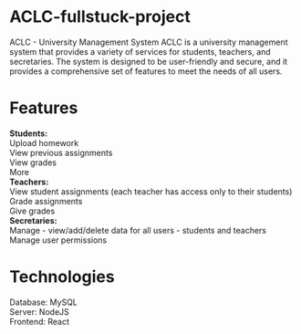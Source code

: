 # ACLC-fullstuck-project


ACLC - University Management System
ACLC is a university management system that provides a variety of services for students, teachers, and secretaries. The system is designed to be user-friendly and secure, and it provides a comprehensive set of features to meet the needs of all users.

# **Features**
**Students:**   
Upload homework  
View previous assignments  
View grades  
More  
**Teachers:**    
View student assignments (each teacher has access only to their students)  
Grade assignments  
Give grades  
**Secretaries:**     
Manage - view/add/delete data for all users - students and teachers  
Manage user permissions  
# **Technologies**
Database: MySQL  
Server: NodeJS  
Frontend: React  
